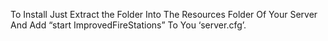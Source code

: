 To Install Just Extract the Folder Into The Resources Folder Of Your Server And Add “start ImprovedFireStations” To You ‘server.cfg’.
